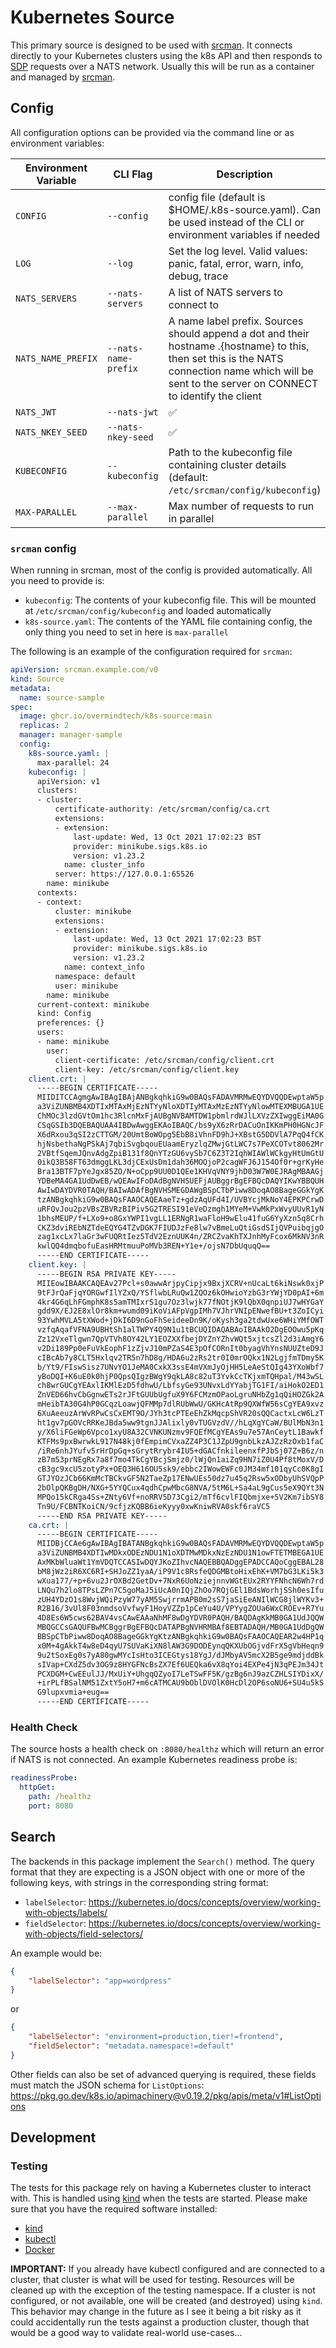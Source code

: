 # Kubernetes Source

This primary source is designed to be used with [srcman](https://github.com/overmindtech/srcman). It connects directly to your Kubernetes clusters using the k8s API and then responds to [SDP](https://github.com/overmindtech/sdp) requests over a NATS network. Usually this will be run as a container and managed by [srcman](https://github.com/overmindtech/srcman).

## Config

All configuration options can be provided via the command line or as environment variables:

| Environment Variable | CLI Flag | Description |
|----------------------|----------|-------------|
| `CONFIG`| `--config` | config file (default is $HOME/.k8s-source.yaml). Can be used instead of the CLI or environment variables if needed |
| `LOG`| `--log` | Set the log level. Valid values: panic, fatal, error, warn, info, debug, trace |
| `NATS_SERVERS`| `--nats-servers` | A list of NATS servers to connect to |
| `NATS_NAME_PREFIX`| `--nats-name-prefix` | A name label prefix. Sources should append a dot and their hostname .{hostname} to this, then set this is the NATS connection name which will be sent to the server on CONNECT to identify the client |
| `NATS_JWT` | `--nats-jwt` | ✅ | The JWT token that should be used to authenticate to NATS, provided in raw format e.g. `eyJ0eXAiOiJKV1Q{...}` |
| `NATS_NKEY_SEED` | `--nats-nkey-seed` | ✅ | The NKey seed which corresponds to the NATS JWT e.g. `SUAFK6QUC{...}` |
| `KUBECONFIG`| `--kubeconfig` | Path to the kubeconfig file containing cluster details (default: `/etc/srcman/config/kubeconfig`) |
| `MAX-PARALLEL`| `--max-parallel` | Max number of requests to run in parallel |

### `srcman` config

When running in srcman, most of the config is provided automatically. All you
need to provide is:

* `kubeconfig`: The contents of your kubeconfig file. This will be mounted at
  `/etc/srcman/config/kubeconfig` and loaded automatically
*  `k8s-source.yaml`: The contents of the YAML file containing config, the only
   thing you need to set in here is `max-parallel`

The following is an example of the configuration required for `srcman`:

```yaml
apiVersion: srcman.example.com/v0
kind: Source
metadata:
  name: source-sample
spec:
  image: ghcr.io/overmindtech/k8s-source:main
  replicas: 2
  manager: manager-sample
  config:
    k8s-source.yaml: |
      max-parallel: 24
    kubeconfig: |
      apiVersion: v1
      clusters:
      - cluster:
          certificate-authority: /etc/srcman/config/ca.crt
          extensions:
          - extension:
              last-update: Wed, 13 Oct 2021 17:02:23 BST
              provider: minikube.sigs.k8s.io
              version: v1.23.2
            name: cluster_info
          server: https://127.0.0.1:65526
        name: minikube
      contexts:
      - context:
          cluster: minikube
          extensions:
          - extension:
              last-update: Wed, 13 Oct 2021 17:02:23 BST
              provider: minikube.sigs.k8s.io
              version: v1.23.2
            name: context_info
          namespace: default
          user: minikube
        name: minikube
      current-context: minikube
      kind: Config
      preferences: {}
      users:
      - name: minikube
        user:
          client-certificate: /etc/srcman/config/client.crt
          client-key: /etc/srcman/config/client.key
    client.crt: |
      -----BEGIN CERTIFICATE-----
      MIIDITCCAgmgAwIBAgIBAjANBgkqhkiG9w0BAQsFADAVMRMwEQYDVQQDEwptaW5p
      a3ViZUNBMB4XDTIxMTAxMjEzNTYyNloXDTIyMTAxMzEzNTYyNlowMTEXMBUGA1UE
      ChMOc3lzdGVtOm1hc3RlcnMxFjAUBgNVBAMTDW1pbmlrdWJlLXVzZXIwggEiMA0G
      CSqGSIb3DQEBAQUAA4IBDwAwggEKAoIBAQC/bs9yX6zRrDACuOnIKKmPH0HGNcJF
      X6dRxou3qSI2zCTTGM/20UmtBoWOpg5EbB8iVhnFD9hJ+XBstG5DDVlA7PqQ4fCK
      hjNsbethaNgPSkAj7qbiSvgbqouEUaamEryzlqZMwjGtLWC7s7PeXCOTvt8062Mr
      2VBtfSqemJQnvAdgZpiB131f8QnYTzGU6vySb7C6Z3T2IqhWIAWlWCkgyHtUmGtU
      0ikQ3B58FT63dmggLKL3djCExUsDm1dah36MOQjoP2cagWFJ6J154Of0r+grKyHe
      Bra13BTF7pYeJgx85ZO/N+oCpp9UU0D1QEe1KHVqVNY9jhD03W7W0EJRAgMBAAGj
      YDBeMA4GA1UdDwEB/wQEAwIFoDAdBgNVHSUEFjAUBggrBgEFBQcDAQYIKwYBBQUH
      AwIwDAYDVR0TAQH/BAIwADAfBgNVHSMEGDAWgBSpCTbPiww8DoqAO8BageGGkYgK
      tzANBgkqhkiG9w0BAQsFAAOCAQEAaeTz+gdzAqUFd4I/UVBYcjMkNoY4EPKPCrwD
      uRFQvJou2pzVBsZBVRzBIPiv5G2TRESI91eVeDzmgh1MYeM+VwMkPxWvyUUvR1yN
      1bhsMEUP/f+LXo9+o8GxYWPI1vgLL1ERNgR1waFloH9wElu41fuG6YyXzn5q8Crh
      CKZ3dviREbNZTdeEQYG4TZvDGK7FIUDJzFe8lw7vBmeLuQtiGsdSIjQVPuibqjgO
      zag1xcLx7laGr3wFUQRtIez5TdV2EznUUK4n/ZRCZvaKhTXJnhMyFcox6MkNV3nR
      kwlQQ4dmqbofuEasHRMtmuuPoMVb3REN+Y1e+/ojsN7DbUquqQ==
      -----END CERTIFICATE----- 
    client.key: |
      -----BEGIN RSA PRIVATE KEY-----
      MIIEowIBAAKCAQEAv27Pcl+s0awwArjpyCipjx9BxjXCRV+nUcaLt6kiNswk0xjP
      9tFJrQaFjqYORGwfIlYZxQ/YSflwbLRuQw1ZQOz6kOHwioYzbG3rYWjYD0pAI+6m
      4kr4G6qLhFGmphK8s5amTMIxrS1gu7Oz3lwjk77fNOtjK9lQbX0qnpiUJ7wHYGaY
      gdd9X/EJ2E8xlOr8km+wumd09iKoViAFpVgpIMh7VJhrVNIpENwefBU+t3ZoICyi
      93YwhMVLA5tXWod+jDkI6D9nGoFhSeideeDn9K/oKysh3ga2tdwUxe6WHiYMfOWT
      vzfqAqafVFNA9UBHtSh1alTWPY4Q9N1u1tBCUQIDAQABAoIBAAkO2DgEOOwu5pKq
      Zz12VxeTlgwn7QpVTVh8OY42LY1EOZXXfbejDYZnYZhvWQt5xjtcsZl2d3iAmgY6
      v2Di189Pp0eFuVkEophF1zZjvJ10mPZaS4E3pOfCORnIt0byagVhYnsNUUZteD9J
      cIBcAb7y8CLT5Hxlqv2TR5n7hD8g/HDA6u2zRs2tr0I0mrOQkx1N2LgjfmTDmy5K
      b/Yt9/FIswSisz7UNvYO1JeMA0CxkX3ssE4mVXmJyOjHH5LeAeStQIg43YXoWbf7
      yBoDQI+K6uE0k0hjP0QpsQIgzBWgY9qkLA8c82uT3YvkCcTKjxmTQHpal/M43wSL
      ch8wrGUCgYEAxlIKMlEzD5fdhwU/LbfsyGe93UNvxLdYYabjTG1FI/aiHokO2ED1
      ZnVED66hvCbGgnwETs2rJFtGUUbUgfuX9Y6FCMzmOPaoLgruNHbZg1qQiHOZGk2A
      mHeibTA30G4hP0GCqzLoawjQFMMp7dlRUbWwU/GKHcAtRp9QXWfW56sCgYEA9xvz
      6XuAeeuzArWvRPwCsCxEMT9O/JYh3tcPTEeEhZkMqcpShVR20sQQCactxLcW6LzT
      ht1gv7pGOVcRRKeJBda5ww9tgnJJAlixly0vTUGVzdV//hLqXgYCaW/BUlMbN3n1
      y/X6liFGeWp6Vpco1xyU8A32CVNKUNzmv9FQEfMCgYEAs9u7e57AnCeytL1Bawkf
      KTFMs9pxBwrwkL917N48kj0fEmpimCVxaZZ4P3C1JZpU9gnbLkzAJZzRzOxb1faC
      /iRe6nhJYufv5rHrDpGq+sGrytRrybr4IU5+dGACfnkileenxfPJbSj07Z+B6z/n
      zB7m53prNEgRx7a8f7mo4TkCgYBcjSmjz0/lWjQn1aiZq9HN7iZ0U4Pf8tMoxV/D
      cB3gc9xcU5zotyPx+OEQ3H616OU5sk9/ebbc2IWowEWFc0JM34mf101qyCc0K8gI
      GTJYOzJCb66KmMcTBCkvGF5N2TaeZp17ENwUEs50dz7u45q2Rsw5xODbyUhSVQpP
      2bOlpQKBgDH/NXG+5YYQCux4qdhCpwMbcG8NVA/5tM6L+Sa4aL9gCus5eX9QYt3N
      MPQo15kCRga4Ss+ZNty6Vf+noRRV5D73Cgi2/mTf6cvlFIQbmjxe+5V2Km7ibSY8
      Tn9U/FCBNTKoiCN/9cfjzKQBB6ieKyyy0xwKniwRVA0skf6raVC5
      -----END RSA PRIVATE KEY-----
    ca.crt: |
      -----BEGIN CERTIFICATE-----
      MIIDBjCCAe6gAwIBAgIBATANBgkqhkiG9w0BAQsFADAVMRMwEQYDVQQDEwptaW5p
      a3ViZUNBMB4XDTIwMDkxODEzNDU1N1oXDTMwMDkxNzEzNDU1N1owFTETMBEGA1UE
      AxMKbWluaWt1YmVDQTCCASIwDQYJKoZIhvcNAQEBBQADggEPADCCAQoCggEBAL28
      bM8jWz2iR6XC6RI+SHJoZZ1yaA/iP9V1c8RsfeQDGMBtoHixEhK+VM7bG3LKi5k3
      wXua177/+p+6vu2JrOXBd2GetDv+7NxR6UoNziejnnvWGtEUx2RYYFNhcN6Wh7rd
      LNQu7h2lo8TPsLZPn7C5goMaJ5iUcA0nIQjZhOo7RQjGEl1BdsWorhjSSh0esIfu
      zUH4YDzO1s8WvjWQiPzyW77yAM5SwjrrmAPB0m2sS7jaSiEeANIlWCG8jlWYKv3+
      R2B16/3vUl8F03nmdsoVvfwyF1HoyVZZp1pCeYu4U/VPYygZOUa6WxCROEv+R7Yu
      4D8Es6W5cws62BAV4vsCAwEAAaNhMF8wDgYDVR0PAQH/BAQDAgKkMB0GA1UdJQQW
      MBQGCCsGAQUFBwMCBggrBgEFBQcDATAPBgNVHRMBAf8EBTADAQH/MB0GA1UdDgQW
      BBSpCTbPiww8DoqAO8BageGGkYgKtzANBgkqhkiG9w0BAQsFAAOCAQEAR2w4HP1q
      x0M+4gAkkT4w8eD4qyU7SUVaKiXN8lAW3G9DODEynqQKXUbOGjvdFrX5gVbHeqn9
      9u2tSoxEg0s7yA80gwMYcIsHto3ICEGtys18YgJ/dJMbyAV5mcX2B5ge9mdjddBk
      sIVap+CXdZ5dv3OG9z8HYGFNcBsZX7Ef6UEQka6vX8qYoi4EXPe4jN3qPEJm34Jt
      PCXDGM+CwEEulJJ/MxUiY+UhgqQZyoI7LeTSwFF5K/gzBg6nJ9azCZHLSIYDixX/
      +irPLfBSalNM51ZxtY5oH7+m6cATMCAU9bOblDVOlK0HcDl2OP6soNU6+SU4u5kS
      G9lupxvmia+eug==
      -----END CERTIFICATE-----
```

### Health Check

The source hosts a health check on `:8080/healthz` which will return an error if NATS is not connected. An example Kubernetes readiness probe is:

```yaml
readinessProbe:
  httpGet:
    path: /healthz
    port: 8080
```

## Search

The backends in this package implement the `Search()` method. The query format that they are expecting is a JSON object with one or more of the following keys, with strings in the corresponding string format:

* `labelSelector`: https://kubernetes.io/docs/concepts/overview/working-with-objects/labels/
* `fieldSelector`: https://kubernetes.io/docs/concepts/overview/working-with-objects/field-selectors/

An example would be:

```json
{
    "labelSelector": "app=wordpress"
}
```

or

```json
{
    "labelSelector": "environment=production,tier!=frontend",
    "fieldSelector": "metadata.namespace!=default"
}
```

Other fields can also be set of advanced querying is required, these fields must match the JSON schema for `ListOptions`: https://pkg.go.dev/k8s.io/apimachinery@v0.19.2/pkg/apis/meta/v1#ListOptions

## Development

### Testing

The tests for this package rely on having a Kubernetes cluster to interact with. This is handled using [kind](https://github.com/kubernetes-sigs/kind) when the tests are started. Please make sure that you have the required software installed:

* [kind](https://github.com/kubernetes-sigs/kind)
* [kubectl](https://kubernetes.io/docs/tasks/tools/)
* [Docker](https://docs.docker.com/get-docker/)

**IMPORTANT:** If you already have kubectl configured and are connected to a cluster, that cluster is what will be used for testing. Resources will be cleaned up with the exception of the testing namespace. If a cluster is not configured, or not available, one will be created (and destroyed) using `kind`. This behavior may change in the future as I see it being a bit risky as it could accidentally run the tests against a production cluster, though that would be a good way to validate real-world use-cases...
